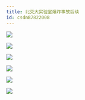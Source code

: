 ```yaml
---
title: 北交大实验室爆炸事故后续
id: csdn87822008
---
```


![](../img/e656910f4014f8a384a6316e816eade2.png)

![](../img/70724162bcba617612e317a12b111d30.png)

![](../img/626b152bbb3b89e70c66282cbf1f83fd.png)

![](../img/38498b2c65f8f35d9d16e1bb32eabb96.png)

![](../img/024483129d0560419a508788a45a05b0.png)

![](../img/937f2044939ef9f39c98c3aca7e907ac.png)